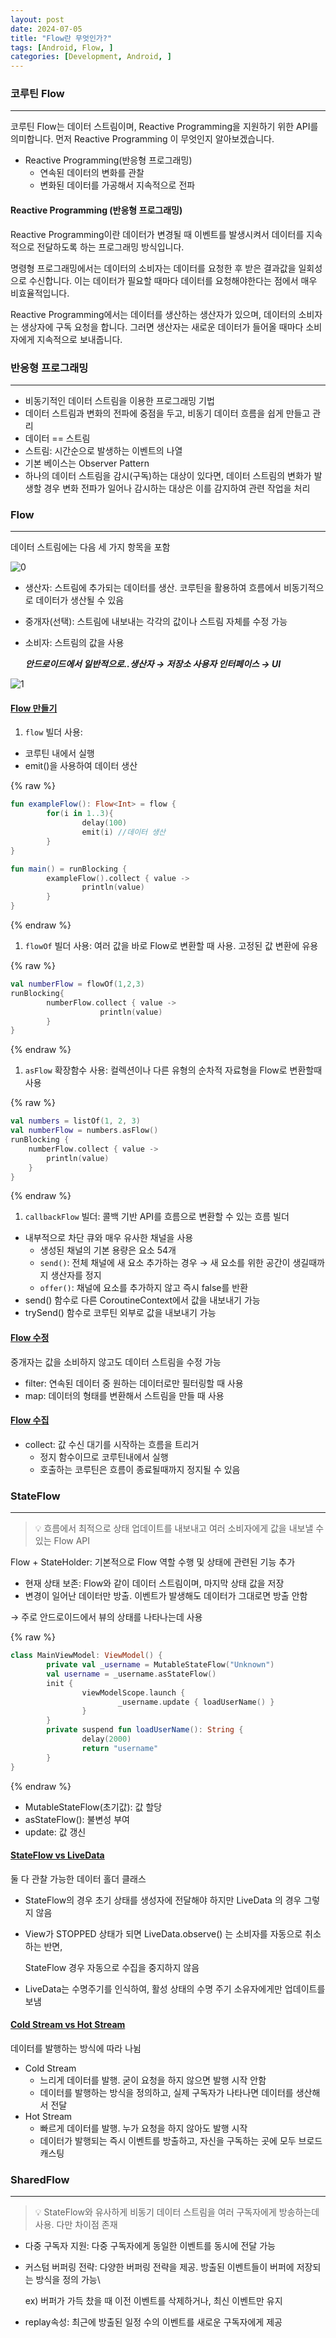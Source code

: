 ```yaml
---
layout: post
date: 2024-07-05
title: "Flow란 무엇인가?"
tags: [Android, Flow, ]
categories: [Development, Android, ]
---
```



### 코루틴 Flow


---


코루틴 Flow는 데이터 스트림이며, Reactive Programming을 지원하기 위한 API를 의미합니다. 먼저 Reactive Programming 이 무엇인지 알아보겠습니다.

- Reactive Programming(반응형 프로그래밍)
	- 연속된 데이터의 변화를 관찰
	- 변화된 데이터를 가공해서 지속적으로 전파


#### Reactive Programming (반응형 프로그래밍)


Reactive Programming이란 데이터가 변경될 때 이벤트를 발생시켜서 데이터를 지속적으로 전달하도록 하는 프로그래밍 방식입니다. 


명령형 프로그래밍에서는 데이터의 소비자는 데이터를 요청한 후 받은 결과값을 일회성으로 수신합니다. 이는 데이터가 필요할 때마다 데이터를 요청해야한다는 점에서 매우 비효율적입니다. 


Reactive Programming에서는 데이터를 생산하는 생산자가 있으며, 데이터의 소비자는 생상자에 구독 요청을 합니다. 그러면 생산자는 새로운 데이터가 들어올 때마다 소비자에게 지속적으로 보내줍니다.



### 반응형 프로그래밍


---

- 비동기적인 데이터 스트림을 이용한 프로그래밍 기법
- 데이터 스트림과 변화의 전파에 중점을 두고, 비동기 데이터 흐름을 쉽게 만들고 관리
- 데이터 == 스트림
- 스트림: 시간순으로 발생하는 이벤트의 나열
- 기본 베이스는 Observer Pattern
- 하나의 데이터 스트림을 감시(구독)하는 대상이 있다면, 데이터 스트림의 변화가 발생할 경우 변화 전파가 일어나 감시하는 대상은 이를 감지하여 관련 작업을 처리


### Flow


---


데이터 스트림에는 다음 세 가지 항목을 포함


![0](/assets/img/2024-07-05-Flow란-무엇인가?.md/0.png)

- 생산자: 스트림에 추가되는 데이터를 생산. 코루틴을 활용하여 흐름에서 비동기적으로 데이터가 생산될 수 있음
- 중개자(선택): 스트림에 내보내는 각각의 값이나 스트림 자체를 수정 가능
- 소비자: 스트림의 값을 사용

	_**안드로이드에서 일반적으로..생산자 → 저장소
	                                             사용자 인터페이스 → UI**_


![1](/assets/img/2024-07-05-Flow란-무엇인가?.md/1.png)



#### <u>Flow 만들기</u>

1. `flow` 빌더 사용:
- 코루틴 내에서 실행
- emit()을 사용하여 데이터 생산


{% raw %}
```kotlin
fun exampleFlow(): Flow<Int> = flow {
		for(i in 1..3){
				delay(100)
				emit(i) //데이터 생산
		}
}

fun main() = runBlocking {
		exampleFlow().collect { value ->
				println(value)
		}
}
```
{% endraw %}


1. `flowOf` 빌더 사용: 여러 값을 바로 Flow로 변환할 때 사용. 고정된 값 변환에 유용


{% raw %}
```kotlin
val numberFlow = flowOf(1,2,3)
runBlocking{
		numberFlow.collect { value ->
					println(value)
		}
}
```
{% endraw %}


1. `asFlow` 확장함수 사용: 컬렉션이나 다른 유형의 순차적 자료형을 Flow로 변환할때 사용


{% raw %}
```kotlin
val numbers = listOf(1, 2, 3)
val numberFlow = numbers.asFlow()
runBlocking {
    numberFlow.collect { value ->
        println(value)
    }
}
```
{% endraw %}


1. `callbackFlow` 빌더: 콜백 기반 API를 흐름으로 변환할 수 있는 흐름 빌더
- 내부적으로 차단 큐와 매우 유사한 채널을 사용
	- 생성된 채널의 기본 용량은 요소 54개
	- `send()`: 전체 채널에 새 요소 추가하는 경우  →  새 요소를 위한 공간이 생길때까지 생산자를 정지
	- `offer()`: 채널에 요소를 추가하지 않고 즉시 false를 반환
- send() 함수로 다른 CoroutineContext에서 값을 내보내기 가능
- trySend() 함수로 코루틴 외부로 값을 내보내기 가능


#### <u>Flow 수정</u>


중개자는 값을 소비하지 않고도 데이터 스트림을 수정 가능

- filter: 연속된 데이터 중 원하는 데이터로만 필터링할 때 사용
- map: 데이터의 형태를 변환해서 스트림을 만들 때 사용


#### <u>Flow 수집</u>

- collect: 값 수신 대기를 시작하는 흐름을 트리거
	- 정지 함수이므로 코루틴내에서 실행
	- 호출하는 코루틴은 흐름이 종료될때까지 정지될 수 있음


### StateFlow


---


> 💡 흐름에서 최적으로 상태 업데이트를 내보내고 여러 소비자에게 값을 내보낼 수 있는 Flow API


Flow + StateHolder: 기본적으로 Flow 역할 수행 및 상태에 관련된 기능 추가

- 현재 상태 보존: Flow와 같이 데이터 스트림이며, 마지막 상태 값을 저장
- 변경이 일어난 데이터만 방출. 이벤트가 발생해도 데이터가 그대로면 방출 안함

→ 주로 안드로이드에서 뷰의 상태를 나타나는데 사용



{% raw %}
```kotlin
class MainViewModel: ViewModel() {
		private val _username = MutableStateFlow("Unknown")
		val username = _username.asStateFlow()
		init {
				viewModelScope.launch {
						_username.update { loadUserName() }
				}
		}
		private suspend fun loadUserName(): String {
				delay(2000)
				return "username"
		}
}
```
{% endraw %}


- MutableStateFlow(초기값): 값 할당
- asStateFlow(): 불변성 부여
- update: 값 갱신


#### <u>StateFlow vs LiveData</u>


둘 다 관찰 가능한 데이터 홀더 클래스

- StateFlow의 경우 초기 상태를 생성자에 전달해야 하지만 LiveData 의 경우 그렇지 않음
- View가 STOPPED 상태가 되면 LiveData.observe() 는 소비자를 자동으로 취소하는 반면,

	StateFlow 경우 자동으로 수집을 중지하지 않음

- LiveData는 수명주기를 인식하여, 활성 상태의 수명 주기 소유자에게만 업데이트를 보냄


#### <u>Cold Stream vs Hot Stream</u>


데이터를 발행하는 방식에 따라 나뉨

- Cold Stream
	- 느리게 데이터를 발행. 굳이 요청을 하지 않으면 발행 시작 안함
	- 데이터를 발행하는 방식을 정의하고, 실제 구독자가 나타나면 데이터를 생산해서 전달
- Hot Stream
	- 빠르게 데이터를 발행. 누가 요청을 하지 않아도 발행 시작
	- 데이터가 발행되는 즉시 이벤트를 방출하고, 자신을 구독하는 곳에 모두 브로드캐스팅


### SharedFlow


---


> 💡 StateFlow와 유사하게 비동기 데이터 스트림을 여러 구독자에게 방송하는데 사용. 다만 차이점 존재

- 다중 구독자 지원: 다중 구독자에게 동일한 이벤트를 동시에 전달 가능
- 커스텀 버퍼링 전략: 다양한 버퍼링 전략을 제공. 방출된 이벤트들이 버퍼에 저장되는 방식을 정의 가능\

	ex) 버퍼가 가득 찼을 때 이전 이벤트를 삭제하거나, 최신 이벤트만 유지

- replay속성: 최근에 방출된 일정 수의 이벤트를 새로운 구독자에게 제공
